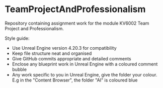 # TeamProjectAndProfessionalism
Repository containing assignment work for the module KV6002 Team Project and Professionalism.

Style guide:

  - Use Unreal Engine version 4.20.3 for compatibility
  - Keep file structure neat and organised
  - Give GitHub commits appropriate and detailed comments
  - Enclose any blueprint work in Unreal Engine with a coloured comment bubble
  - Any work specific to you in Unreal Engine, give the folder your colour. E.g in the "Content Browser", the folder "AI" is coloured blue
